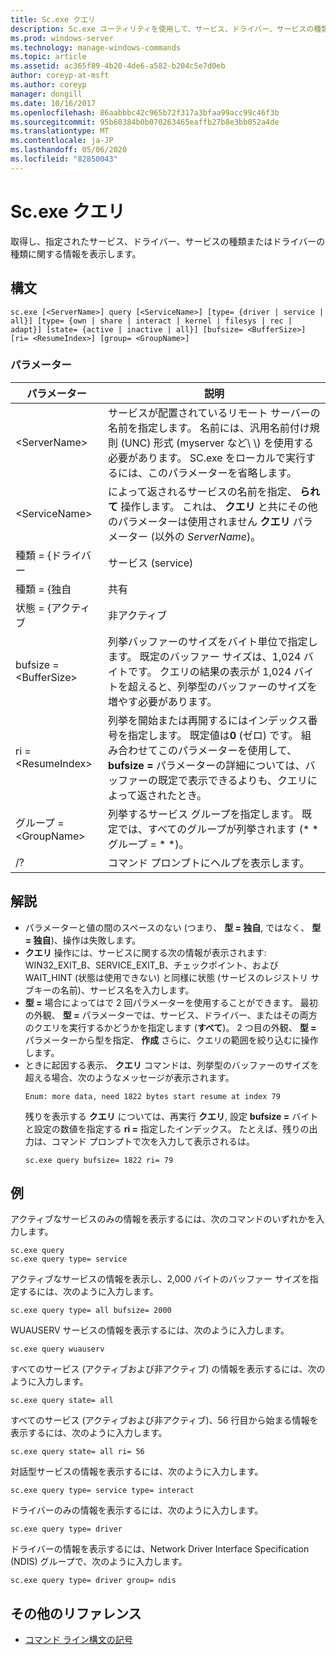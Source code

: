 ```yaml
---
title: Sc.exe クエリ
description: Sc.exe ユーティリティを使用して、サービス、ドライバー、サービスの種類、またはドライバーの種類に関する情報を取得する方法について説明します。
ms.prod: windows-server
ms.technology: manage-windows-commands
ms.topic: article
ms.assetid: ac365f89-4b20-4de6-a582-b204c5e7d0eb
author: coreyp-at-msft
ms.author: coreyp
manager: dongill
ms.date: 10/16/2017
ms.openlocfilehash: 86aabbbc42c965b72f317a3bfaa99acc99c46f3b
ms.sourcegitcommit: 95b60384b0b070263465eaffb27b8e3bb052a4de
ms.translationtype: MT
ms.contentlocale: ja-JP
ms.lasthandoff: 05/06/2020
ms.locfileid: "82850043"
---
```

# <a name="scexe-query"></a>Sc.exe クエリ

取得し、指定されたサービス、ドライバー、サービスの種類またはドライバーの種類に関する情報を表示します。

## <a name="syntax"></a>構文

```
sc.exe [<ServerName>] query [<ServiceName>] [type= {driver | service | all}] [type= {own | share | interact | kernel | filesys | rec | adapt}] [state= {active | inactive | all}] [bufsize= <BufferSize>] [ri= <ResumeIndex>] [group= <GroupName>]
```

### <a name="parameters"></a>パラメーター

|       パラメーター        |                                                                                                                          説明                                                                                                                          |
|------------------------|---------------------------------------------------------------------------------------------------------------------------------------------------------------------------------------------------------------------------------------------------------------|
|     \<ServerName>      |                       サービスが配置されているリモート サーバーの名前を指定します。 名前には、汎用名前付け規則 (UNC) 形式 (myserver など\\ \\) を使用する必要があります。 SC.exe をローカルで実行するには、このパラメーターを省略します。                        |
|     \<ServiceName>     |                                      によって返されるサービスの名前を指定、 **られて** 操作します。 これは、 **クエリ** と共にその他のパラメーターは使用されません **クエリ** パラメーター (以外の *ServerName*)。                                      |
|     種類 = {ドライバー      |                                                                                                                            サービス (service)                                                                                                                            |
|       種類 = {独自       |                                                                                                                             共有                                                                                                                             |
|     状態 = {アクティブ     |                                                                                                                           非アクティブ                                                                                                                            |
| bufsize = \<BufferSize> |                     列挙バッファーのサイズをバイト単位で指定します。 既定のバッファー サイズは、1,024 バイトです。 クエリの結果の表示が 1,024 バイトを超えると、列挙型のバッファーのサイズを増やす必要があります。                      |
|   ri = \<ResumeIndex>   | 列挙を開始または再開するにはインデックス番号を指定します。 既定値は**0** (ゼロ) です。 組み合わせてこのパラメーターを使用して、 **bufsize =** パラメーターの詳細については、バッファーの既定で表示できるよりも、クエリによって返されたとき。 |
|  グループ = \<GroupName>   |                                                                             列挙するサービス グループを指定します。 既定では、すべてのグループが列挙されます (* * グループ = * *)。                                                                              |
|           /?           |                                                                                                             コマンド プロンプトにヘルプを表示します。                                                                                                              |

## <a name="remarks"></a>解説

- パラメーターと値の間のスペースのない (つまり、 **型 = 独自**, ではなく、 **型 = 独自**)、操作は失敗します。
- **クエリ** 操作には、サービスに関する次の情報が表示されます: WIN32_EXIT_B、SERVICE_EXIT_B、チェックポイント、および WAIT_HINT (状態は使用できない) と同様に状態 (サービスのレジストリ サブキーの名前)、サービス名を入力します。
- **型 =** 場合によってはで 2 回パラメーターを使用することができます。 最初の外観、 **型 =** パラメーターでは、サービス、ドライバー、またはその両方のクエリを実行するかどうかを指定します (**すべて**)。 2 つ目の外観、 **型 =** パラメーターから型を指定、 **作成** さらに、クエリの範囲を絞り込むに操作します。
- ときに起因する表示、 **クエリ** コマンドは、列挙型のバッファーのサイズを超える場合、次のようなメッセージが表示されます。  
  ```
  Enum: more data, need 1822 bytes start resume at index 79
  ```  
  残りを表示する **クエリ** については、再実行 **クエリ**, 設定 **bufsize =** バイトと設定の数値を指定する **ri =** 指定したインデックス。 たとえば、残りの出力は、コマンド プロンプトで次を入力して表示されるは。  
  ```
  sc.exe query bufsize= 1822 ri= 79
  ```

## <a name="examples"></a>例

アクティブなサービスのみの情報を表示するには、次のコマンドのいずれかを入力します。
```
sc.exe query
sc.exe query type= service
```
アクティブなサービスの情報を表示し、2,000 バイトのバッファー サイズを指定するには、次のように入力します。
```
sc.exe query type= all bufsize= 2000
```
WUAUSERV サービスの情報を表示するには、次のように入力します。
```
sc.exe query wuauserv
```
すべてのサービス (アクティブおよび非アクティブ) の情報を表示するには、次のように入力します。
```
sc.exe query state= all
```
すべてのサービス (アクティブおよび非アクティブ)、56 行目から始まる情報を表示するには、次のように入力します。
```
sc.exe query state= all ri= 56
```
対話型サービスの情報を表示するには、次のように入力します。
```
sc.exe query type= service type= interact
```
ドライバーのみの情報を表示するには、次のように入力します。
```
sc.exe query type= driver
```
ドライバーの情報を表示するには、Network Driver Interface Specification (NDIS) グループで、次のように入力します。
```
sc.exe query type= driver group= ndis
```

## <a name="additional-references"></a>その他のリファレンス

- [コマンド ライン構文の記号](command-line-syntax-key.md)
